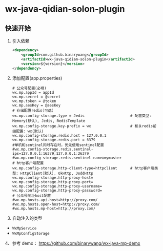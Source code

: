 # wx-java-qidian-solon-plugin

## 快速开始

1. 引入依赖
   ```xml
   <dependency>
       <groupId>com.github.binarywang</groupId>
       <artifactId>wx-java-qidian-solon-plugin</artifactId>
       <version>${version}</version>
   </dependency>
   ```
2. 添加配置(app.properties)
   ```properties
   # 公众号配置(必填)
   wx.mp.appId = appId
   wx.mp.secret = @secret
   wx.mp.token = @token
   wx.mp.aesKey = @aesKey
   # 存储配置redis(可选)
   wx.mp.config-storage.type = Jedis                     # 配置类型: Memory(默认), Jedis, RedisTemplate
   wx.mp.config-storage.key-prefix = wx                  # 相关redis前缀配置: wx(默认)
   wx.mp.config-storage.redis.host = 127.0.0.1
   wx.mp.config-storage.redis.port = 6379
   #单机和sentinel同时存在时，优先使用sentinel配置
   #wx.mp.config-storage.redis.sentinel-ips=127.0.0.1:16379,127.0.0.1:26379
   #wx.mp.config-storage.redis.sentinel-name=mymaster
   # http客户端配置
   wx.mp.config-storage.http-client-type=httpclient      # http客户端类型: HttpClient(默认), OkHttp, JoddHttp
   wx.mp.config-storage.http-proxy-host=
   wx.mp.config-storage.http-proxy-port=
   wx.mp.config-storage.http-proxy-username=
   wx.mp.config-storage.http-proxy-password=
   # 公众号地址host配置
   #wx.mp.hosts.api-host=http://proxy.com/
   #wx.mp.hosts.open-host=http://proxy.com/
   #wx.mp.hosts.mp-host=http://proxy.com/
   ```
3. 自动注入的类型

- `WxMpService`
- `WxMpConfigStorage`

4、参考 demo：
https://github.com/binarywang/wx-java-mp-demo

